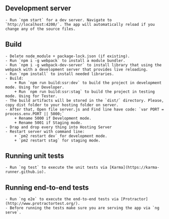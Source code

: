 ## Development server
	- Run `npm start` for a dev server. Navigate to `http://localhost:4200/`. The app will automatically reload if you change any of the source files.

## Build
	- Delete node_module + package-lock.json (if existing).
	- Run `npm i -g webpack` to install a module bundler.
	- Run `npm i -g webpack-dev-server` to install library that using the webpack with a development server that provides live reloading.
	- Run `npm install` to install needed libraries.
	- Build:
		+ Run `npm run build:ssr:dev` to build the project in development mode. Using for Developer.
		+ Run `npm run build:ssr:stag` to build the project in testing mode. Using for Tester.
	- The build artifacts will be stored in the `dist/` directory. Please, copy dist folder to your hosting folder on server.
	- After that, Open file server.js and Find line have code: `var PORT = process.env.PORT || 5000;`
		+ Rename 5000 if Development mode.
		+ Rename 5001 if Staging mode.
	- Drap and drop every thing into Hosting Server
	- Restart server with command line:
		+ `pm2 restart dev` for development mode.
		+ `pm2 restart stag` for staging mode.

## Running unit tests
	- Run `ng test` to execute the unit tests via [Karma](https://karma-runner.github.io).

## Running end-to-end tests
	- Run `ng e2e` to execute the end-to-end tests via [Protractor](http://www.protractortest.org/).
	- Before running the tests make sure you are serving the app via `ng serve`.
